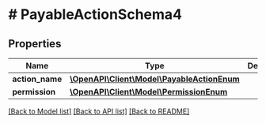 # # PayableActionSchema4

## Properties

Name | Type | Description | Notes
------------ | ------------- | ------------- | -------------
**action_name** | [**\OpenAPI\Client\Model\PayableActionEnum**](PayableActionEnum.md) |  | [optional]
**permission** | [**\OpenAPI\Client\Model\PermissionEnum**](PermissionEnum.md) |  | [optional]

[[Back to Model list]](../../README.md#models) [[Back to API list]](../../README.md#endpoints) [[Back to README]](../../README.md)
